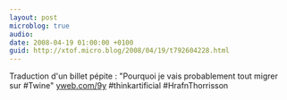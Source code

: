 ```yaml
---
layout: post
microblog: true
audio: 
date: 2008-04-19 01:00:00 +0100
guid: http://xtof.micro.blog/2008/04/19/t792604228.html
---
```

Traduction d'un billet pépite : "Pourquoi je vais probablement tout migrer sur #Twine"  [yweb.com/9y](http://yweb.com/9y) #thinkartificial #HrafnThorrisson

